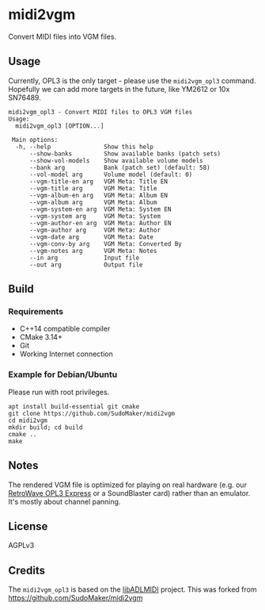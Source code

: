 # midi2vgm

Convert MIDI files into VGM files.

## Usage
Currently, OPL3 is the only target - please use the `midi2vgm_opl3` command. Hopefully we can add more targets in the future, like YM2612 or 10x SN76489.

```
midi2vgm_opl3 - Convert MIDI files to OPL3 VGM files
Usage:
  midi2vgm_opl3 [OPTION...]

 Main options:
  -h, --help               Show this help
      --show-banks         Show available banks (patch sets)
      --show-vol-models    Show available volume models
      --bank arg           Bank (patch set) (default: 58)
      --vol-model arg      Volume model (default: 0)
      --vgm-title-en arg   VGM Meta: Title EN
      --vgm-title arg      VGM Meta: Title
      --vgm-album-en arg   VGM Meta: Album EN
      --vgm-album arg      VGM Meta: Album
      --vgm-system-en arg  VGM Meta: System EN
      --vgm-system arg     VGM Meta: System
      --vgm-author-en arg  VGM Meta: Author EN
      --vgm-author arg     VGM Meta: Author
      --vgm-date arg       VGM Meta: Date
      --vgm-conv-by arg    VGM Meta: Converted By
      --vgm-notes arg      VGM Meta: Notes
      --in arg             Input file
      --out arg            Output file
```


## Build
### Requirements
- C++14 compatible compiler
- CMake 3.14+
- Git
- Working Internet connection

### Example for Debian/Ubuntu
Please run with root privileges.
```shell
apt install build-essential git cmake
git clone https://github.com/SudoMaker/midi2vgm
cd midi2vgm
mkdir build; cd build
cmake ..
make
```

## Notes
The rendered VGM file is optimized for playing on real hardware (e.g. our [RetroWave OPL3 Express](https://shop.sudomaker.com/products/retrowave-opl3-express) or a SoundBlaster card) rather than an emulator. It's mostly about channel panning.

## License
AGPLv3

## Credits
The `midi2vgm_opl3` is based on the [libADLMIDI](https://github.com/Wohlstand/libADLMIDI) project.
This was forked from https://github.com/SudoMaker/midi2vgm

